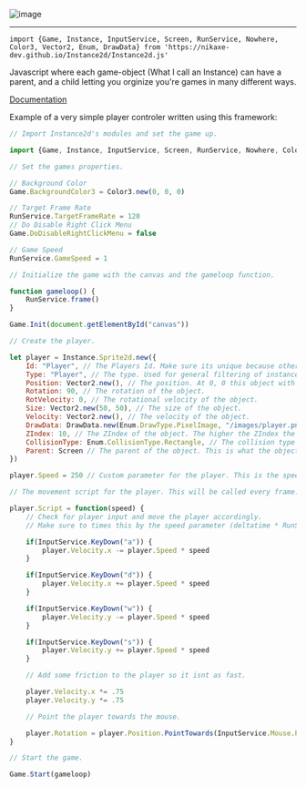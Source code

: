 ![image](https://github.com/user-attachments/assets/aeb97050-26a2-45ae-9c49-1bdc67d01ad4)

---

`import {Game, Instance, InputService, Screen, RunService, Nowhere, Color3, Vector2, Enum, DrawData} from 'https://nikaxe-dev.github.io/Instance2d/Instance2d.js'`

Javascript where each game-object (What I call an Instance) can have a parent, and a child letting you orginize you're games in many different ways.

[Documentation](https://github.com/Nikaxe-dev/Instance2d/wiki)

Example of a very simple player controler written using this framework:

```js
// Import Instance2d's modules and set the game up.

import {Game, Instance, InputService, Screen, RunService, Nowhere, Color3, Vector2, Enum, DrawData} from 'https://nikaxe-dev.github.io/Instance2d/Instance2d.js'

// Set the games properties.

// Background Color
Game.BackgroundColor3 = Color3.new(0, 0, 0)

// Target Frame Rate
RunService.TargetFrameRate = 120
// Do Disable Right Click Menu
Game.DoDisableRightClickMenu = false

// Game Speed
RunService.GameSpeed = 1

// Initialize the game with the canvas and the gameloop function.

function gameloop() {
    RunService.frame()
}

Game.Init(document.getElementById("canvas"))

// Create the player.

let player = Instance.Sprite2d.new({
    Id: "Player", // The Players Id. Make sure its unique because otherwise you risk overwriting other instances.
    Type: "Player", // The type. Used for general filtering of instances.
    Position: Vector2.new(), // The position. At 0, 0 this object with be at the center of the screen.
    Rotation: 90, // The rotation of the object.
    RotVelocity: 0, // The rotational velocity of the object.
    Size: Vector2.new(50, 50), // The size of the object.
    Velocity: Vector2.new(), // The velocity of the object.
    DrawData: DrawData.new(Enum.DrawType.PixelImage, "/images/player.png"), // The draw data of the object. Find out more about DrawData in the documentation.
    ZIndex: 10, // The ZIndex of the object. The higher the ZIndex the more in front the object will be.
    CollisionType: Enum.CollisionType.Rectangle, // The collision type of the object. Find out more about CollisionType in the documentation.
    Parent: Screen // The parent of the object. This is what the object is inside of. In this case it is the Screen.
})

player.Speed = 250 // Custom parameter for the player. This is the speed of the player that will be used in the players functions.

// The movement script for the player. This will be called every frame.

player.Script = function(speed) {
    // Check for player input and move the player accordingly.
    // Make sure to times this by the speed parameter (deltatime * RunService.GameSpeed)

    if(InputService.KeyDown("a")) {
        player.Velocity.x -= player.Speed * speed
    }

    if(InputService.KeyDown("d")) {
        player.Velocity.x += player.Speed * speed
    }

    if(InputService.KeyDown("w")) {
        player.Velocity.y -= player.Speed * speed
    }

    if(InputService.KeyDown("s")) {
        player.Velocity.y += player.Speed * speed
    }

    // Add some friction to the player so it isnt as fast.

    player.Velocity.x *= .75
    player.Velocity.y *= .75

    // Point the player towards the mouse.

    player.Rotation = player.Position.PointTowards(InputService.Mouse.PointPosition) - 270
}

// Start the game.

Game.Start(gameloop)
```
